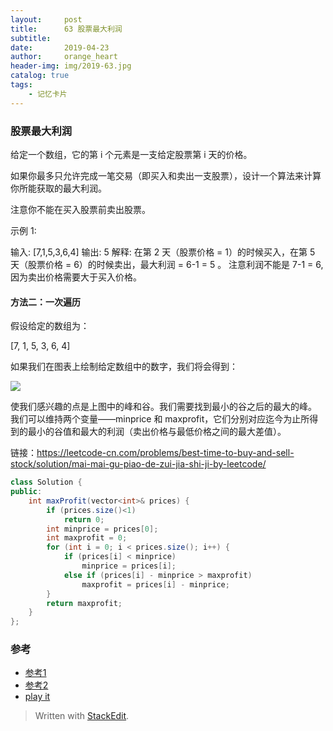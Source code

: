 ```yaml
---
layout:     post
title:      63 股票最大利润
subtitle:  
date:       2019-04-23
author:     orange_heart
header-img: img/2019-63.jpg
catalog: true
tags:
    - 记忆卡片
---
```

###   股票最大利润

给定一个数组，它的第 i 个元素是一支给定股票第 i 天的价格。

如果你最多只允许完成一笔交易（即买入和卖出一支股票），设计一个算法来计算你所能获取的最大利润。

注意你不能在买入股票前卖出股票。

示例 1:

输入: [7,1,5,3,6,4]
输出: 5
解释: 在第 2 天（股票价格 = 1）的时候买入，在第 5 天（股票价格 = 6）的时候卖出，最大利润 = 6-1 = 5 。
     注意利润不能是 7-1 = 6, 因为卖出价格需要大于买入价格。


#### 方法二：一次遍历

假设给定的数组为：

[7, 1, 5, 3, 6, 4]

如果我们在图表上绘制给定数组中的数字，我们将会得到：

![](https://pic.leetcode-cn.com/cc4ef55d97cfef6f9215285c7573027c4b265c31101dd54e8555a7021c95c927-file_1555699418271)

使我们感兴趣的点是上图中的峰和谷。我们需要找到最小的谷之后的最大的峰。
我们可以维持两个变量——minprice 和 maxprofit，它们分别对应迄今为止所得到的最小的谷值和最大的利润（卖出价格与最低价格之间的最大差值）。

链接：https://leetcode-cn.com/problems/best-time-to-buy-and-sell-stock/solution/mai-mai-gu-piao-de-zui-jia-shi-ji-by-leetcode/


```java
class Solution {
public:
    int maxProfit(vector<int>& prices) {
        if (prices.size()<1)
            return 0;
        int minprice = prices[0];
        int maxprofit = 0;
        for (int i = 0; i < prices.size(); i++) {
            if (prices[i] < minprice)
                minprice = prices[i];
            else if (prices[i] - minprice > maxprofit)
                maxprofit = prices[i] - minprice;
        }
        return maxprofit;
    }
};
```




### 参考

- [参考1](https://github.com/zhedahht/CodingInterviewChinese2)
- [参考2](https://github.com/gatieme/CodingInterviews)
- [play it](https://leetcode-cn.com/problems/best-time-to-buy-and-sell-stock/)

> Written with [StackEdit](https://stackedit.io/).

<head>
    <script src="https://cdn.mathjax.org/mathjax/latest/MathJax.js?config=TeX-AMS-MML_HTMLorMML" type="text/javascript"></script>
    <script type="text/x-mathjax-config">
        MathJax.Hub.Config({
            tex2jax: {
            skipTags: ['script', 'noscript', 'style', 'textarea', 'pre'],
            inlineMath: [['$','$']]
            }
        });
    </script>
</head>

<!--stackedit_data:
eyJoaXN0b3J5IjpbLTEyODM3MDM2MDldfQ==
-->